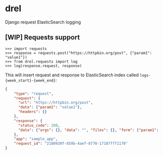 # drel

Django request ElasticSearch logging

## [WIP] Requests support

```pydocstring
>>> import requests
>>> response = requests.post("https://httpbin.org/post", {"param1": "value1"})
>>> from drel.requests import log
>>> log(response.request, response)
```

This will insert request and response to ElasticSearch index called `logs-{week_start}-{week_end}`:

```json
{
    "type": "request",
    "request": {
      "url": "https://httpbin.org/post",
      "data": {"param1": "value1"},
      "headers": {}
    },
    "response": {
      "status_code": 200,
      "data": {"args": {}, "data": "", "files": {}, "form": {"param1": "value1"}, "headers": {"Accept": "*/*", "Accept-Encoding": "gzip, deflate", "Connection": "close", "Content-Length": "13", "Content-Type": "application/x-www-form-urlencoded", "Host": "httpbin.org", "User-Agent": "python-requests/2.19.1"}, "json": null, "origin": "130.193.67.76", "url": "https://httpbin.org/post"}
    },
    "app": "sample_app",
    "request_id": "2180930f-859b-4aef-8770-17107fff1170"
}
```



